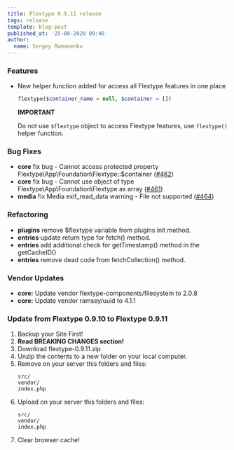 ```yaml
---
title: Flextype 0.9.11 release
tags: release
template: blog-post
published_at: '25-08-2020 09:46'
author:
  name: Sergey Romanenko
---
```



### Features

* New helper function added for access all Flextype features in one place

    ```php
    flextype($container_name = null, $container = [])
    ```

    **IMPORTANT**

    Do not use `$flextype` object to access Flextype features, use `flextype()` helper function.

### Bug Fixes

* **core** fix bug - Cannot access protected property Flextype\App\Foundation\Flextype::$container ([#462](https://github.com/flextype/flextype/issues/462))
* **core** fix bug - Cannot use object of type Flextype\App\Foundation\Flextype as array ([#461](https://github.com/flextype/flextype/issues/461))
* **media** fix Media exif_read_data warning - File not supported ([#464](https://github.com/flextype/flextype/issues/464))

### Refactoring

* **plugins** remove $flextype variable from plugins init method.
* **entries** update return type for fetch() method.
* **entries** add additional check for getTimestamp() method in the getCacheID()
* **entries** remove dead code from fetchCollection() method.

### Vendor Updates

* **core:** Update vendor flextype-components/filesystem to 2.0.8
* **core:** Update vendor ramsey/uuid to 4.1.1


### Update from Flextype 0.9.10 to Flextype 0.9.11

1. Backup your Site First!
2. **Read BREAKING CHANGES section!**
3. Download flextype-0.9.11.zip
4. Unzip the contents to a new folder on your local computer.
5. Remove on your server this folders and files:
    ```
    src/
    vendor/
    index.php
    ```
6. Upload on your server this folders and files:
    ```
    src/
    vendor/
    index.php
    ```
7. Clear browser cache!
